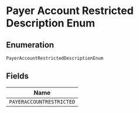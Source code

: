
# Payer Account Restricted Description Enum

## Enumeration

`PayerAccountRestrictedDescriptionEnum`

## Fields

| Name |
|  --- |
| `PAYERACCOUNTRESTRICTED` |

